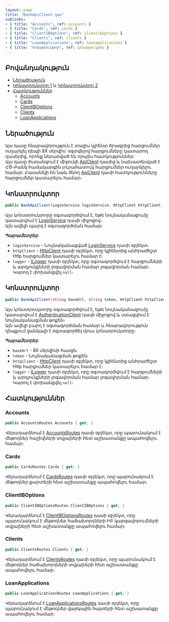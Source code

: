 ```yaml
---
layout: page
title: "BankApiClient դաս"
sublinks:
- { title: "Accounts", ref: accounts }
- { title: "Cards", ref: cards }
- { title: "ClientIBOptions", ref: clientiboptions }
- { title: "Clients", ref: clients }
- { title: "LoanApplications", ref: loanapplications }
- { title: "Կոնստրուկտոր", ref: կոնստրուկտոր }
---
```


## Բովանդակություն

- [Ներածություն](#ներածություն)
- [Կոնստրուկտոր 1](#կոնստրուկտոր) և [Կոնստրուկտոր 2](#կոնստրուկտոր-1)
- [Հատկություններ](#հատկություններ)
  - [Accounts](#accounts)
  - [Cards](#cards)
  - [ClientIBOptions](#clientiboptions)
  - [Clients](#clients)
  - [LoanApplications](#loanapplications)

## Ներածություն

Այս դասը հնարավորություն է տալիս կլիենտ ծրագրից հարցումներ ուղարկել դեպի 8X սերվիս՝ օգտվելով հարցումները կատարող դասերից, որոնք ներառված են որպես հատկություններ:  
Այս դասը ժառանգում է միջուկի [ApiClient](../../types/ApiClient.md) դասից և նախատեսված է ՀԾ-Բանկ համակարգին յուրահատուկ հարցումներ ուղարկելու համար: 
Հասանելի են նաև ծնող [ApiClient](../../types/ApiClient.md) դասի հատկությունները հարցումներ կատարելու համար։

## Կոնստրուկտոր

```c#
public BankApiClient(LoginService loginService, HttpClient httpClient, ILogger logger)
```

Այս կոնստրուկտորը օգտագործվում է, եթե նույնականացումը կատարվում է [LoginService](../../routes/LoginService.md) դասի միջոցով։  
Այն ավելի պարզ է օգտագործման համար։

**Պարամետրեր**

* `loginService` - Նույնականացված [LoginService](../../routes/LoginService.md) դասի օբյեկտ։
* `httpClient` - [HttpClient](https://learn.microsoft.com/en-us/dotnet/api/system.net.http.httpclient) դասի օբյեկտ, որը կլիենտից անհրաժեշտ Http հարցումներ կատարելու համար է։
* `logger` - [ILogger](https://learn.microsoft.com/en-us/dotnet/api/microsoft.extensions.logging.ilogger) դասի օբյեկտ, որը օգտագործվում է հարցումների և արդյունքների լոգավորման համար լոգավորման համար։  
  Կարող է փոխանցվել `null`։

## Կոնստրուկտոր

```c#
public BankApiClient(string baseUrl, string token, HttpClient httpClient, ILogger logger)
```

Այս կոնստրուկտորը օգտագործվում է, եթե նույնականացումը կատարվում է [AuthenticationClient](../../routes/AuthenticationClient.md) դասի միջոցով և ստացվում է նույնականացման թոքեն։  
Այն ավելի բարդ է օգտագործման համար և հնարավորություն դեպքում ցանկալի է օգտագործել մյուս կոնստրուկտորը։

**Պարամետրեր**

* `baseUrl` - 8X սերվիսի հասցե։
* `token` - Նույնականացման թոքեն: 
* `httpClient` - [HttpClient](https://learn.microsoft.com/en-us/dotnet/api/system.net.http.httpclient) դասի օբյեկտ, որը կլիենտից անհրաժեշտ Http հարցումներ կատարելու համար է։
* `logger` - [ILogger](https://learn.microsoft.com/en-us/dotnet/api/microsoft.extensions.logging.ilogger) դասի օբյեկտ, որը օգտագործվում է հարցումների և արդյունքների լոգավորման համար լոգավորման համար։  
  Կարող է փոխանցվել `null`։

## Հատկություններ

### Accounts

```c#
public AccountsRoutes Accounts { get; }
```

Վերադարձնում է [AccountsRoutes](../routes/AccountsRoutes.md) դասի օբյեկտ, որը պարունակում է մեթոդներ հաշիվների տվյալների հետ աշխատանքը ապահովելու համար։

### Cards

```c#
public CardsRoutes Cards { get; }
```

Վերադարձնում է [CardsRoutes](../routes/CardsRoutes.md) դասի օբյեկտ, որը պարունակում է մեթոդներ քարտերի հետ աշխատանքը ապահովելու համար։

### ClientIBOptions

```c#
public ClientIBOptionsRoutes ClientIBOptions { get; }
```

Վերադարձնում է [ClientIBOptionsRoutes](../routes/ClientIBOptionsRoutes.md) դասի օբյեկտ, որը պարունակում է մեթոդներ հաճախորդների ԻԲ կարգավորումների տվյալների հետ աշխատանքը ապահովելու համար։

### Clients

```c#
public ClientsRoutes Clients { get; }
```

Վերադարձնում է [ClientsRoutes](../routes/ClientsRoutes.md) դասի օբյեկտ, որը պարունակում է մեթոդներ հաճախորդների տվյալների հետ աշխատանքը ապահովելու համար։

### LoanApplications

```c#
public LoanApplicationsRoutes LoanApplications { get; }
```

Վերադարձնում է [LoanApplicationsRoutes](../routes/LoanApplicationsRoutes.md) դասի օբյեկտ, որը պարունակում է մեթոդներ վարկային հայտերի հետ աշխատանքը ապահովելու համար։
